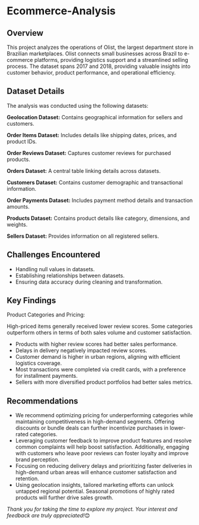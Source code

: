 # Ecommerce-Analysis

## Overview

This project analyzes the operations of Olist, the largest department store in Brazilian marketplaces. Olist connects small businesses across Brazil to e-commerce platforms, providing logistics support and a streamlined selling process. The dataset spans 2017 and 2018, providing valuable insights into customer behavior, product performance, and operational efficiency.

## Dataset Details

The analysis was conducted using the following datasets:

**Geolocation Dataset:** Contains geographical information for sellers and customers.

**Order Items Dataset:** Includes details like shipping dates, prices, and product IDs.

**Order Reviews Dataset:** Captures customer reviews for purchased products.

**Orders Dataset:** A central table linking details across datasets.

**Customers Dataset:** Contains customer demographic and transactional information.

**Order Payments Dataset:** Includes payment method details and transaction amounts.

**Products Dataset:** Contains product details like category, dimensions, and weights.

**Sellers Dataset:** Provides information on all registered sellers.

## Challenges Encountered

- Handling null values in datasets.
- Establishing relationships between datasets.
- Ensuring data accuracy during cleaning and transformation.

## Key Findings
Product Categories and Pricing:

High-priced items generally received lower review scores.
Some categories outperform others in terms of both sales volume and customer satisfaction.

- Products with higher review scores had better sales performance.
- Delays in delivery negatively impacted review scores.
- Customer demand is higher in urban regions, aligning with efficient logistics coverage.
- Most transactions were completed via credit cards, with a preference for installment payments.
- Sellers with more diversified product portfolios had better sales metrics.

## Recommendations
- We recommend optimizing pricing for underperforming categories while maintaining competitiveness in high-demand segments. Offering discounts or bundle deals can further incentivize purchases in lower-rated categories.
- Leveraging customer feedback to improve product features and resolve common complaints will help boost satisfaction. Additionally, engaging with customers who leave poor reviews can foster loyalty and improve brand perception.
- Focusing on reducing delivery delays and prioritizing faster deliveries in high-demand urban areas will enhance customer satisfaction and retention.
- Using geolocation insights, tailored marketing efforts can unlock untapped regional potential. Seasonal promotions of highly rated products will further drive sales growth.

*Thank you for taking the time to explore my project. Your interest and feedback are truly appreciated!*😊
